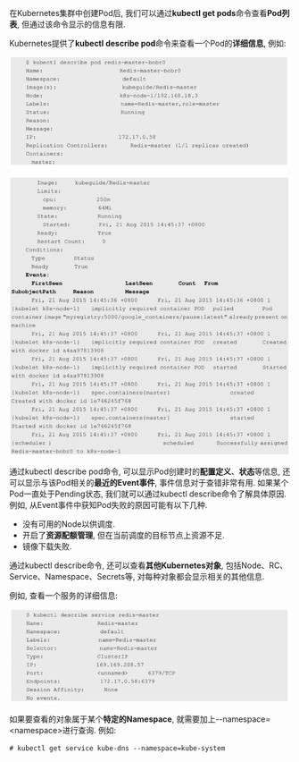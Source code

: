 
<!-- @import "[TOC]" {cmd="toc" depthFrom=1 depthTo=6 orderedList=false} -->

<!-- code_chunk_output -->



<!-- /code_chunk_output -->

在Kubernetes集群中创建Pod后, 我们可以通过**kubectl get pods**命令查看**Pod列表**, 但通过该命令显示的信息有限. 

Kubernetes提供了**kubectl describe pod**命令来查看一个Pod的**详细信息**, 例如: 

![2019-09-26-13-10-42.png](./images/2019-09-26-13-10-42.png)

![2019-09-26-13-10-49.png](./images/2019-09-26-13-10-49.png)

通过kubectl describe pod命令, 可以显示Pod创建时的**配置定义**、**状态**等信息, 还可以显示与该Pod相关的**最近的Event事件**, 事件信息对于查错非常有用. 如果某个Pod一直处于Pending状态, 我们就可以通过kubectl describe命令了解具体原因. 例如, 从Event事件中获知Pod失败的原因可能有以下几种. 

* 没有可用的Node以供调度. 
* 开启了**资源配额管理**, 但在当前调度的目标节点上资源不足. 
* 镜像下载失败. 

通过kubectl describe命令, 还可以查看**其他Kubernetes对象**, 包括Node、RC、Service、Namespace、Secrets等, 对每种对象都会显示相关的其他信息. 

例如, 查看一个服务的详细信息: 

![2019-09-26-13-11-17.png](./images/2019-09-26-13-11-17.png)

如果要查看的对象属于某个**特定的Namespace**, 就需要加上\-\-namespace=\<namespace\>进行查询. 例如: 

```
# kubectl get service kube-dns --namespace=kube-system
```


